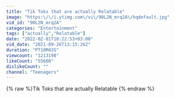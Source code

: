 ```yaml
---
title: "Tik Toks that are actually Relatable"
image: "https:\/\/i.ytimg.com\/vi\/90L2N_mrq2A\/hqdefault.jpg"
vid_id: "90L2N_mrq2A"
categories: "Entertainment"
tags: ["actually","Relatable"]
date: "2022-02-01T10:22:53+03:00"
vid_date: "2021-09-26T13:15:26Z"
duration: "PT10M43S"
viewcount: "1213198"
likeCount: "55600"
dislikeCount: ""
channel: "Teenagers"
---
```

{% raw %}Tik Toks that are actually Relatable {% endraw %}
